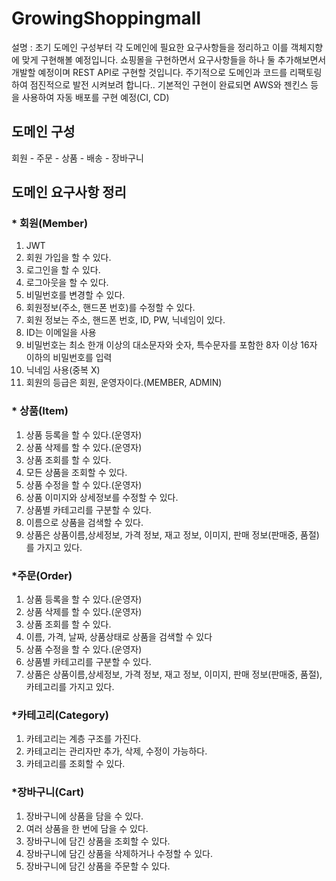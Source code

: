# GrowingShoppingmall

설명 : 초기 도메인 구성부터 각 도메인에 필요한 요구사항들을 정리하고 이를 객체지향에 맞게 구현해볼 예정입니다. 쇼핑몰을 구현하면서 요구사항들을 하나 둘 추가해보면서 개발할 예정이며 REST API로 구현할 것입니다. 주기적으로 도메인과 코드를 리팩토링하여 점진적으로 발전 시켜보려 합니다..
기본적인 구현이 완료되면 AWS와 젠킨스 등을 사용하여 자동 배포를 구현 예정(CI, CD)

## 도메인 구성
 회원 - 주문 - 상품 - 배송 - 장바구니
 
## 도메인 요구사항 정리
### * 회원(Member)
 1) JWT
 2) 회원 가입을 할 수 있다.
 3) 로그인을 할 수 있다.
 4) 로그아웃을 할 수 있다.
 5) 비밀번호를 변경할 수 있다.
 6) 회원정보(주소, 핸드폰 번호)를 수정할 수 있다.
 7) 회원 정보는 주소, 핸드폰 번호, ID, PW, 닉네임이 있다.
 8) ID는 이메일을 사용
 9) 비밀번호는 최소 한개 이상의 대소문자와 숫자, 특수문자를 포함한 8자 이상 16자 이하의 비밀번호를 입력
 10) 닉네임 사용(중복 X)
 11) 회원의 등급은 회원, 운영자이다.(MEMBER, ADMIN)

### * 상품(Item)
 1) 상품 등록을 할 수 있다.(운영자)
 2) 상품 삭제를 할 수 있다.(운영자)
 3) 상품 조회를 할 수 있다.
 4) 모든 상품을 조회할 수 있다.
 5) 상품 수정을 할 수 있다.(운영자)
 6) 상품 이미지와 상세정보를 수정할 수 있다.
 7) 상품별 카테고리를 구분할 수 있다. 
 8) 이름으로 상품을 검색할 수 있다. 
 9) 상품은 상품이름,상세정보, 가격 정보, 재고 정보, 이미지, 판매 정보(판매중, 품절)를 가지고 있다. 

### *주문(Order)
1) 상품 등록을 할 수 있다.(운영자)
2) 상품 삭제를 할 수 있다.(운영자)
3) 상품 조회를 할 수 있다.
4) 이름, 가격, 날짜, 상품상태로 상품을 검색할 수 있다
5) 상품 수정을 할 수 있다.(운영자)
6) 상품별 카테고리를 구분할 수 있다.
7) 상품은 상품이름,상세정보, 가격 정보, 재고 정보, 이미지, 판매 정보(판매중, 품절), 카테고리를 가지고 있다.

### *카테고리(Category)
1) 카테고리는 계층 구조를 가진다. 
2) 카테고리는 관리자만 추가, 삭제, 수정이 가능하다.
 3) 카테고리를 조회할 수 있다. 

### *장바구니(Cart)
1) 장바구니에 상품을 담을 수 있다.
2) 여러 상품을 한 번에 담을 수 있다. 
3) 장바구니에 담긴 상품을 조회할 수 있다.
4) 장바구니에 담긴 상품을 삭제하거나 수정할 수 있다.
 5) 장바구니에 담긴 상품을 주문할 수 있다.


